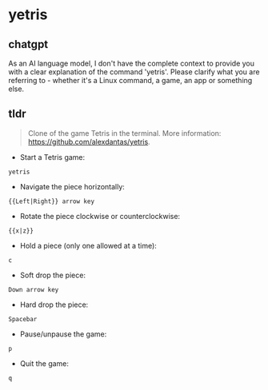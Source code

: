 # yetris 
## chatgpt 
As an AI language model, I don't have the complete context to provide you with a clear explanation of the command 'yetris'. Please clarify what you are referring to - whether it's a Linux command, a game, an app or something else. 

## tldr 
 
> Clone of the game Tetris in the terminal.
> More information: <https://github.com/alexdantas/yetris>.

- Start a Tetris game:

`yetris`

- Navigate the piece horizontally:

`{{Left|Right}} arrow key`

- Rotate the piece clockwise or counterclockwise:

`{{x|z}}`

- Hold a piece (only one allowed at a time):

`c`

- Soft drop the piece:

`Down arrow key`

- Hard drop the piece:

`Spacebar`

- Pause/unpause the game:

`p`

- Quit the game:

`q`
